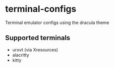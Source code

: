# terminal-configs
Terminal emulator configs using the dracula theme
## Supported terminals
- urxvt (via Xresources)
- alacritty 
- kitty
